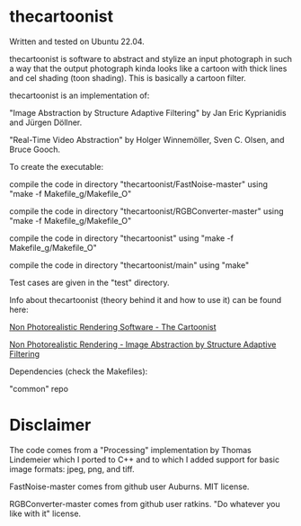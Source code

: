 # thecartoonist

Written and tested on Ubuntu 22.04.

thecartoonist is software to abstract and stylize an input photograph in such a way that the output photograph kinda looks like a cartoon with thick lines and cel shading (toon shading). This is basically a cartoon filter.

thecartoonist is an implementation of:

"Image Abstraction by Structure Adaptive Filtering" by Jan Eric Kyprianidis and Jürgen Döllner.

"Real-Time Video Abstraction" by Holger Winnemöller, Sven C. Olsen, and Bruce Gooch.

To create the executable:

compile the code in directory "thecartoonist/FastNoise-master" using "make -f Makefile_g/Makefile_O"

compile the code in directory "thecartoonist/RGBConverter-master" using "make -f Makefile_g/Makefile_O"

compile the code in directory "thecartoonist" using "make -f Makefile_g/Makefile_O"

compile the code in directory "thecartoonist/main" using "make"

Test cases are given in the "test" directory.

Info about thecartoonist (theory behind it and how to use it) can be found here:

[Non Photorealistic Rendering Software - The Cartoonist](https://3dstereophoto.blogspot.com/2018/07/non-photorealistic-rendering-software_9.html)

[Non Photorealistic Rendering - Image Abstraction by Structure Adaptive Filtering](https://3dstereophoto.blogspot.com/2018/05/non-photorealistic-rendering-image.html)

Dependencies (check the Makefiles):

"common" repo

# Disclaimer

The code comes from a "Processing" implementation by Thomas Lindemeier which I ported to C++ and to which I added support for basic image formats: jpeg, png, and tiff.

FastNoise-master comes from github user Auburns. MIT license.

RGBConverter-master comes from github user ratkins. "Do whatever you like with it" license.
